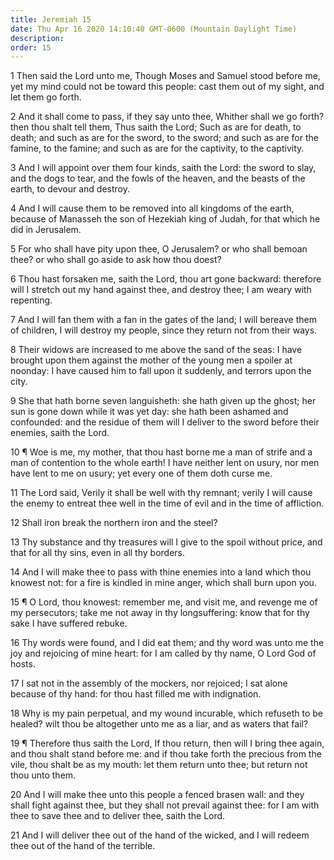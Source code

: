 ```yaml
---
title: Jeremiah 15
date: Thu Apr 16 2020 14:10:40 GMT-0600 (Mountain Daylight Time)
description: 
order: 15
---
```


<p>
  1 Then said the Lord unto me, Though Moses and Samuel stood before me, yet my
  mind could not be toward this people: cast them out of my sight, and let them
  go forth.
</p>
<p>
  2 And it shall come to pass, if they say unto thee, Whither shall we go forth?
  then thou shalt tell them, Thus saith the Lord; Such as are for death, to
  death; and such as are for the sword, to the sword; and such as are for the
  famine, to the famine; and such as are for the captivity, to the captivity.
</p>
<p>
  3 And I will appoint over them four kinds, saith the Lord: the sword to slay,
  and the dogs to tear, and the fowls of the heaven, and the beasts of the
  earth, to devour and destroy.
</p>
<p>
  4 And I will cause them to be removed into all kingdoms of the earth, because
  of Manasseh the son of Hezekiah king of Judah, for that which he did in
  Jerusalem.
</p>
<p>
  5 For who shall have pity upon thee, O Jerusalem? or who shall bemoan thee? or
  who shall go aside to ask how thou doest?
</p>
<p>
  6 Thou hast forsaken me, saith the Lord, thou art gone backward: therefore
  will I stretch out my hand against thee, and destroy thee; I am weary with
  repenting.
</p>
<p>
  7 And I will fan them with a fan in the gates of the land; I will bereave them
  of children, I will destroy my people, since they return not from their ways.
</p>
<p>
  8 Their widows are increased to me above the sand of the seas: I have brought
  upon them against the mother of the young men a spoiler at noonday: I have
  caused him to fall upon it suddenly, and terrors upon the city.
</p>
<p>
  9 She that hath borne seven languisheth: she hath given up the ghost; her sun
  is gone down while it was yet day: she hath been ashamed and confounded: and
  the residue of them will I deliver to the sword before their enemies, saith
  the Lord.
</p>
<p>
  10 &#xB6; Woe is me, my mother, that thou hast borne me a man of strife and a
  man of contention to the whole earth! I have neither lent on usury, nor men
  have lent to me on usury; yet every one of them doth curse me.
</p>
<p>
  11 The Lord said, Verily it shall be well with thy remnant; verily I will
  cause the enemy to entreat thee well in the time of evil and in the time of
  affliction.
</p>
<p>12 Shall iron break the northern iron and the steel?</p>
<p>
  13 Thy substance and thy treasures will I give to the spoil without price, and
  that for all thy sins, even in all thy borders.
</p>
<p>
  14 And I will make thee to pass with thine enemies into a land which thou
  knowest not: for a fire is kindled in mine anger, which shall burn upon you.
</p>
<p>
  15 &#xB6; O Lord, thou knowest: remember me, and visit me, and revenge me of
  my persecutors; take me not away in thy longsuffering: know that for thy sake
  I have suffered rebuke.
</p>
<p>
  16 Thy words were found, and I did eat them; and thy word was unto me the joy
  and rejoicing of mine heart: for I am called by thy name, O Lord God of hosts.
</p>
<p>
  17 I sat not in the assembly of the mockers, nor rejoiced; I sat alone because
  of thy hand: for thou hast filled me with indignation.
</p>
<p>
  18 Why is my pain perpetual, and my wound incurable, which refuseth to be
  healed? wilt thou be altogether unto me as a liar, and as waters that fail?
</p>
<p>
  19 &#xB6; Therefore thus saith the Lord, If thou return, then will I bring
  thee again, and thou shalt stand before me: and if thou take forth the
  precious from the vile, thou shalt be as my mouth: let them return unto thee;
  but return not thou unto them.
</p>
<p>
  20 And I will make thee unto this people a fenced brasen wall: and they shall
  fight against thee, but they shall not prevail against thee: for I am with
  thee to save thee and to deliver thee, saith the Lord.
</p>
<p>
  21 And I will deliver thee out of the hand of the wicked, and I will redeem
  thee out of the hand of the terrible.
</p>
